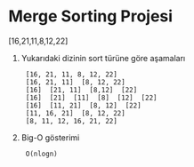 # Merge Sorting Projesi

[16,21,11,8,12,22]

1. Yukarıdaki dizinin sort türüne göre aşamaları
        
        [16, 21, 11, 8, 12, 22]
        [16, 21, 11]  [8, 12, 22]
        [16]  [21, 11]  [8,12]  [22]
        [16]  [21]  [11]  [8]  [12]  [22]
        [16]  [11, 21]  [8, 12]  [22]
        [11, 16, 21]  [8, 12, 22]
        [8, 11, 12, 16, 21, 22]

2. Big-O gösterimi
        
        O(nlogn)